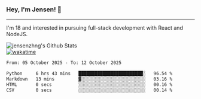### Hey, I'm Jensen! 👋

---

I'm 18 and interested in pursuing full-stack development with React and NodeJS.

![jensenzhng's Github Stats](https://github-readme-stats.vercel.app/api?username=jensenzhng&theme=dark&show_icons=true&count_private=true)
<br />
[![wakatime](https://wakatime.com/badge/user/cbfc263d-3611-4e36-8278-8fad45fe3f62.svg)](https://wakatime.com/@cbfc263d-3611-4e36-8278-8fad45fe3f62)

<!--START_SECTION:waka-->

```txt
From: 05 October 2025 - To: 12 October 2025

Python     6 hrs 43 mins   ████████████████████████░   96.54 %
Markdown   13 mins         ▓░░░░░░░░░░░░░░░░░░░░░░░░   03.16 %
HTML       0 secs          ░░░░░░░░░░░░░░░░░░░░░░░░░   00.16 %
CSV        0 secs          ░░░░░░░░░░░░░░░░░░░░░░░░░   00.14 %
```

<!--END_SECTION:waka-->
